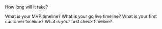 How long will it take?

What is your MVP timeline?
What is your go live timeline?
What is your first customer timeline?
What is your first check timeline?

